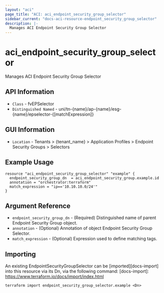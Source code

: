 ```yaml
---
layout: "aci"
page_title: "ACI: aci_endpoint_security_group_selector"
sidebar_current: "docs-aci-resource-endpoint_security_group_selector"
description: |-
  Manages ACI Endpoint Security Group Selector
---
```


# aci_endpoint_security_group_selector #

Manages ACI Endpoint Security Group Selector

## API Information ##

* `Class` - fvEPSelector
* `Distinguished Named` - uni/tn-{name}/ap-{name}/esg-{name}/epselector-{[matchExpression]}

## GUI Information ##

* `Location` - Tenants > {tenant_name} > Application Profiles > Endpoint Security Groups > Selectors

## Example Usage ##

```hcl
resource "aci_endpoint_security_group_selector" "example" {
  endpoint_security_group_dn  = aci_endpoint_security_group.example.id
  annotation = "orchestrator:terraform"
  match_expression = "ip=='10.10.10.0/24'"
}
```

## Argument Reference ##

* `endpoint_security_group_dn` - (Required) Distinguished name of parent Endpoint Security Group object.
* `annotation` - (Optional) Annotation of object Endpoint Security Group Selector.
* `match_expression` - (Optional) Expression used to define matching tags.  

## Importing ##

An existing EndpointSecurityGroupSelector can be [imported][docs-import] into this resource via its Dn, via the following command:
[docs-import]: https://www.terraform.io/docs/import/index.html

```
terraform import endpoint_security_group_selector.example <Dn>
```